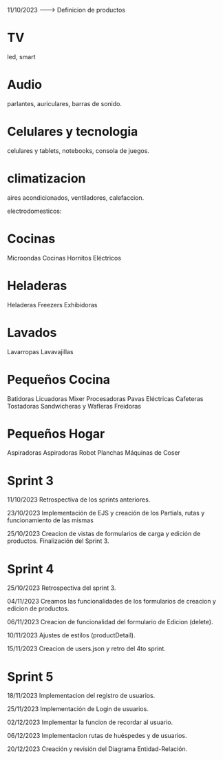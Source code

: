 11/10/2023 ---> Definicion de productos
# TV
led, smart
# Audio
parlantes, auriculares, barras de sonido.

# Celulares y tecnologia
 celulares y tablets, notebooks, consola de juegos.

# climatizacion
 aires acondicionados, ventiladores, calefaccion.

electrodomesticos:
# Cocinas
Microondas
Cocinas
Hornitos Eléctricos
# Heladeras
Heladeras Freezers
Exhibidoras
# Lavados
Lavarropas
Lavavajillas
# Pequeños Cocina
Batidoras
Licuadoras
Mixer
Procesadoras
Pavas Eléctricas
Cafeteras
Tostadoras
Sandwicheras y Wafleras
Freidoras
# Pequeños Hogar
Aspiradoras
Aspiradoras Robot
Planchas
Máquinas de Coser


# Sprint 3
11/10/2023
Retrospectiva de los sprints anteriores.

23/10/2023
Implementación de EJS y creación de los Partials, rutas y funcionamiento de las mismas

25/10/2023
Creacion de vistas de formularios de carga y edición de productos. Finalización del Sprint 3.

# Sprint 4
25/10/2023
Retrospectiva del sprint 3.

04/11/2023
Creamos las funcionalidades de los formularios de creacion y edicion de productos.

06/11/2023
Creacion de funcionalidad del formulario de Edicion (delete).

10/11/2023
Ajustes de estilos (productDetail).

15/11/2023
Creacion de users.json y retro del 4to sprint.

# Sprint 5
18/11/2023
Implementacion del registro de usuarios.

25/11/2023
Implementación de Login de usuarios.

02/12/2023
Implementar la funcion de recordar al usuario.

06/12/2023
Implementacion rutas de huéspedes y de usuarios.

20/12/2023
Creación y revisión del Diagrama Entidad-Relación.